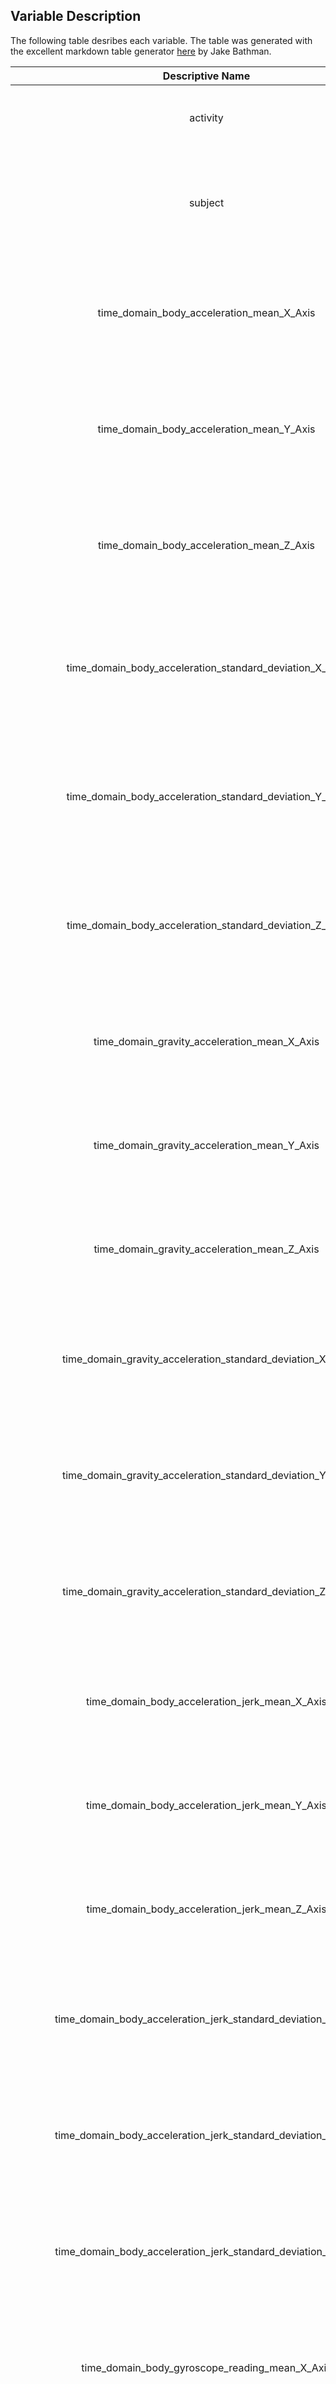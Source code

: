 


## Variable Description

The following table desribes each variable. The table was generated with the excellent markdown table generator [here](http://jakebathman.github.io/Markdown-Table-Generator/) by Jake Bathman.

**Descriptive Name**|**Description**
:-----:|:-----:
activity|Activity identification among six different activities
subject|Volunteer identification among 30 different volunteers within age bracket of 19-48 years
time_domain_body_acceleration_mean_X_Axis|mean value of time domain signal captured from linear body acceleration in X-Axis
time_domain_body_acceleration_mean_Y_Axis|mean value of time domain signal captured from linear body acceleration in Y-Axis
time_domain_body_acceleration_mean_Z_Axis|mean value of time domain signal captured from linear body acceleration in Z-Axis
time_domain_body_acceleration_standard_deviation_X_Axis|standard deviation value of time domain signal captured from linear body acceleration in X-Axis
time_domain_body_acceleration_standard_deviation_Y_Axis|standard deviation value of time domain signal captured from linear body acceleration in Y-Axis
time_domain_body_acceleration_standard_deviation_Z_Axis|standard deviation value of time domain signal captured from linear body acceleration in Z-Axis
time_domain_gravity_acceleration_mean_X_Axis|mean value of time domain signal captured from gravity acceleration in X-Axis
time_domain_gravity_acceleration_mean_Y_Axis|mean value of time domain signal captured from gravity acceleration in Y-Axis
time_domain_gravity_acceleration_mean_Z_Axis|mean value of time domain signal captured from gravity acceleration in Z-Axis
time_domain_gravity_acceleration_standard_deviation_X_Axis|standard deviation value of time domain signal captured from gravity acceleration in X-Axis
time_domain_gravity_acceleration_standard_deviation_Y_Axis|standard deviation value of time domain signal captured from gravity acceleration in Y-Axis
time_domain_gravity_acceleration_standard_deviation_Z_Axis|standard deviation value of time domain signal captured from gravity acceleration in Z-Axis
time_domain_body_acceleration_jerk_mean_X_Axis|mean value of time domain jerk signal captured from  body acceleration in X-Axis
time_domain_body_acceleration_jerk_mean_Y_Axis|mean value of time domain jerk signal captured from  body acceleration in Y-Axis
time_domain_body_acceleration_jerk_mean_Z_Axis|mean value of time domain jerk signal captured from  body acceleration in Z-Axis
time_domain_body_acceleration_jerk_standard_deviation_X_Axis|standard deviation value of time domain jerk signal captured from  body acceleration in X-Axis
time_domain_body_acceleration_jerk_standard_deviation_Y_Axis|standard deviation value of time domain jerk signal captured from  body acceleration in Y-Axis
time_domain_body_acceleration_jerk_standard_deviation_Z_Axis|standard deviation value of time domain jerk signal captured from  body acceleration in Z-Axis
time_domain_body_gyroscope_reading_mean_X_Axis|mean value of time domain signal captured from angular body velocity in X-Axis
time_domain_body_gyroscope_reading_mean_Y_Axis|mean value of time domain signal captured from angular body velocity in Y-Axis
time_domain_body_gyroscope_reading_mean_Z_Axis|mean value of time domain signal captured from angular body velocity in Z-Axis
time_domain_body_gyroscope_reading_standard_deviation_X_Axis|standard deviation value of time domain signal captured from angular body velocity in X-Axis
time_domain_body_gyroscope_reading_standard_deviation_Y_Axis|standard deviation value of time domain signal captured from angular body velocity in Y-Axis
time_domain_body_gyroscope_reading_standard_deviation_Z_Axis|standard deviation value of time domain signal captured from angular body velocity in Z-Axis
time_domain_body_gyroscope_jerk_reading_mean_X_Axis|mean value of time domain jerk signal captured from  body velocity in X-Axis
time_domain_body_gyroscope_jerk_reading_mean_Y_Axis|mean value of time domain jerk signal captured from  body velocity in Y-Axis
time_domain_body_gyroscope_jerk_reading_mean_Z_Axis|mean value of time domain jerk signal captured from  body velocity in Z-Axis
time_domain_body_gyroscope_jerk_reading_standard_deviation_X_Axis|standard deviation value of time domain jerk signal captured from  body velocity in X-Axis
time_domain_body_gyroscope_jerk_reading_standard_deviation_Y_Axis|standard deviation value of time domain jerk signal captured from  body velocity in Y-Axis
time_domain_body_gyroscope_jerk_reading_standard_deviation_Z_Axis|standard deviation value of time domain jerk signal captured from  body velocity in Z-Axis
time_domain_body_acceleration_magnitude_mean|mean value of time domain magnitude of body acceleration signals
time_domain_body_acceleration_magnitude_standard_deviation|standard deviation value of time domain magnitude of body acceleration signals
time_domain_gravity_acceleration_magnitude_mean|mean value of time domain magnitude of gravity acceleration signals
time_domain_gravity_acceleration_magnitude_standard_deviation|standard deviation value of time domain magnitude of gravity acceleration signals
time_domain_body_gyroscope_jerk_magnitudereading_mean|mean value of time domain magnitude of body acceleration jerk signals
time_domain_body_gyroscope_jerk_magnitudereading_standard_deviation|standard deviation value of time domain magnitude of body acceleration jerk signals
time_domain_body_gyroscope_magnitude_reading_mean|mean value of time domain magnitude of body anglular velocity signals
time_domain_body_gyroscope_magnitude_reading_standard_deviation|standard deviation value of time domain magnitude of body angular velocity signals
time_domain_body_gyroscope_jerk_magnitude_reading_mean|mean value of time domain magnitude of body anglular velocity jerk signals
time_domain_body_gyroscope_jerk_magnitude_reading_standard_deviation|standard deviation value of time domain magnitude of body angular velocity jerk signals
frequency_domain_body_acceleration_mean_X_Axis|mean value of frequency domain signal captured from linear body acceleration in X-Axis
frequency_domain_body_acceleration_mean_Y_Axis|mean value of frequency domain signal captured from linear body acceleration in Y-Axis
frequency_domain_body_acceleration_mean_Z_Axis|mean value of frequency domain signal captured from linear body acceleration in Z-Axis
frequency_domain_body_acceleration_standard_deviation_X_Axis|standard deviation value of frequency domain signal captured from linear body acceleration in X-Axis
frequency_domain_body_acceleration_standard_deviation_Y_Axis|standard deviation value of frequency domain signal captured from linear body acceleration in Y-Axis
frequency_domain_body_acceleration_standard_deviation_Z_Axis|standard deviation value of frequency domain signal captured from linear body acceleration in Z-Axis
frequency_domain_body_acceleration_mean_frequency_X_Axis|mean frequency of frequency domain signal captured from linear body acceleration in X-Axis
frequency_domain_body_acceleration_mean_frequency_Y_Axis|mean frequency of frequency domain signal captured from linear body acceleration in Y-Axis
frequency_domain_body_acceleration_mean_frequency_Z_Axis|mean frequency of frequency domain signal captured from linear body acceleration in Z-Axis
frequency_domain_body_acceleration_jerk_mean_X_Axis|mean value of frequency domain jerk signal captured from  body acceleration in X-Axis
frequency_domain_body_acceleration_jerk_mean_Y_Axis|mean value of frequency domain jerk signal captured from  body acceleration in Y-Axis
frequency_domain_body_acceleration_jerk_mean_Z_Axis|mean value of frequency domain jerk signal captured from  body acceleration in Z-Axis
frequency_domain_body_acceleration_jerk_standard_deviation_X_Axis|standard deviation value of frequency domain jerk signal captured from  body acceleration in X-Axis
frequency_domain_body_acceleration_jerk_standard_deviation_Y_Axis|standard deviation value of frequency domain jerk signal captured from  body acceleration in Y-Axis
frequency_domain_body_acceleration_jerk_standard_deviation_Z_Axis|standard deviation value of frequency domain jerk signal captured from  body acceleration in Z-Axis
frequency_domain_body_acceleration_jerk_mean_frequency_X_Axis|mean frequency of frequency domain jerk signal captured from  body acceleration in X-Axis
frequency_domain_body_acceleration_jerk_mean_frequency_Y_Axis|mean frequency of frequency domain jerk signal captured from  body acceleration in Y-Axis
frequency_domain_body_acceleration_jerk_mean_frequency_Z_Axis|mean frequency of frequency domain jerk signal captured from  body acceleration in Z-Axis
frequency_domain_body_gyroscope_reading_mean_X_Axis|mean value of frequency domain signal captured from angular body velocity in X-Axis
frequency_domain_body_gyroscope_reading_mean_Y_Axis|mean value of frequency domain signal captured from angular body velocity in Y-Axis
frequency_domain_body_gyroscope_reading_mean_Z_Axis|mean value of frequency domain signal captured from angular body velocity in Z-Axis
frequency_domain_body_gyroscope_reading_standard_deviation_X_Axis|standard deviation value of frequency domain signal captured from angular body velocity in X-Axis
frequency_domain_body_gyroscope_reading_standard_deviation_Y_Axis|standard deviation value of frequency domain signal captured from angular body velocity in Y-Axis
frequency_domain_body_gyroscope_reading_standard_deviation_Z_Axis|standard deviation value of frequency domain signal captured from angular body velocity in Z-Axis
frequency_domain_body_gyroscope_reading_mean_frequency_X_Axis|mean frequency of frequency domain signal captured from angular body velocity in X-Axis
frequency_domain_body_gyroscope_reading_mean_frequency_Y_Axis|mean frequency of frequency domain signal captured from angular body velocity in Y-Axis
frequency_domain_body_gyroscope_reading_mean_frequency_Z_Axis|mean frequency of frequency domain signal captured from angular body velocity in Z-Axis
frequency_domain_body_acceleration_magnitude_mean|mean value of frequency domain magnitude of body acceleration signals
frequency_domain_body_acceleration_magnitude_standard_deviation|standard deviation value of frequency domain magnitude of body acceleration signals
frequency_domain_body_acceleration_magnitude_mean_frequency|mean frequency of frequency domain magnitude of body acceleration signals
frequency_domain_body_gyroscope_jerk_magnitudereading_mean|mean value of frequency domain magnitude of body acceleration jerk signals
frequency_domain_body_gyroscope_jerk_magnitudereading_standard_deviation|standard deviation value of frequency domain magnitude of body acceleration jerk signals
frequency_domain_body_gyroscope_jerk_magnitudereading_mean_frequency|mean frequency of frequency domain magnitude of body acceleration jerk signals
frequency_domain_body_gyroscope_magnitude_reading_mean|mean value of frequency domain magnitude of body anglular velocity signals
frequency_domain_body_gyroscope_magnitude_reading_standard_deviation|standard deviation value of frequency domain magnitude of body angular velocity signals
frequency_domain_body_gyroscope_magnitude_reading_mean_frequency|mean frequency of frequency domain magnitude of body anglular velocity signals
frequency_domain_body_gyroscope_jerk_magnitude_reading_mean|mean value of frequency domain magnitude of body anglular velocity jerk signals
frequency_domain_body_gyroscope_jerk_magnitude_reading_standard_deviation|standard deviation value of frequency domain magnitude of body angular velocity jerk signals
frequency_domain_body_gyroscope_jerk_magnitude_reading_mean_frequency|mean frequency of frequency domain magnitude of body anglular velocity jerk signals


## Variable Details

Variable details generated with the help of excellent [memisc package](https://cran.r-project.org/web/packages/memisc/index.html).

=================================================================================

   activity

---------------------------------------------------------------------------------

   Storage mode: integer
   Factor with 6 levels

        Values and labels    N    Percent 
                                          
   1 'LAYING'               30   16.7     
   2 'SITTING'              30   16.7     
   3 'STANDING'             30   16.7     
   4 'WALKING'              30   16.7     
   5 'WALKING_DOWNSTAIRS'   30   16.7     
   6 'WALKING_UPSTAIRS'     30   16.7     

=================================================================================

   subject

---------------------------------------------------------------------------------

   Storage mode: integer
   Factor with 30 levels

   Values and labels   N   Percent
                                  
              1 '1'    6   3.3    
              2 '2'    6   3.3    
              3 '3'    6   3.3    
              4 '4'    6   3.3    
              5 '5'    6   3.3    
              6 '6'    6   3.3    
              7 '7'    6   3.3    
              8 '8'    6   3.3    
              9 '9'    6   3.3    
             10 '10'   6   3.3    
             11 '11'   6   3.3    
             12 '12'   6   3.3    
             13 '13'   6   3.3    
             14 '14'   6   3.3    
             15 '15'   6   3.3    
             16 '16'   6   3.3    
             17 '17'   6   3.3    
             18 '18'   6   3.3    
             19 '19'   6   3.3    
             20 '20'   6   3.3    
             21 '21'   6   3.3    
             22 '22'   6   3.3    
             23 '23'   6   3.3    
             24 '24'   6   3.3    
             25 '25'   6   3.3    
             26 '26'   6   3.3    
             27 '27'   6   3.3    
             28 '28'   6   3.3    
             29 '29'   6   3.3    
             30 '30'   6   3.3    

=================================================================================

   time_domain_body_acceleration_mean_X_Axis

---------------------------------------------------------------------------------

   Storage mode: double

          Min.:  0.222
       1st Qu.:  0.271
        Median:  0.277
          Mean:  0.274
       3rd Qu.:  0.280
          Max.:  0.301

=================================================================================

   time_domain_body_acceleration_mean_Y_Axis

---------------------------------------------------------------------------------

   Storage mode: double

          Min.:  -0.041
       1st Qu.:  -0.020
        Median:  -0.017
          Mean:  -0.018
       3rd Qu.:  -0.015
          Max.:  -0.001

=================================================================================

   time_domain_body_acceleration_mean_Z_Axis

---------------------------------------------------------------------------------

   Storage mode: double

          Min.:  -0.153
       1st Qu.:  -0.112
        Median:  -0.108
          Mean:  -0.109
       3rd Qu.:  -0.104
          Max.:  -0.075

=================================================================================

   time_domain_body_acceleration_standard_deviation_X_Axis

---------------------------------------------------------------------------------

   Storage mode: double

          Min.:  -0.996
       1st Qu.:  -0.980
        Median:  -0.753
          Mean:  -0.558
       3rd Qu.:  -0.198
          Max.:   0.627

=================================================================================

   time_domain_body_acceleration_standard_deviation_Y_Axis

---------------------------------------------------------------------------------

   Storage mode: double

          Min.:  -0.990
       1st Qu.:  -0.942
        Median:  -0.509
          Mean:  -0.460
       3rd Qu.:  -0.031
          Max.:   0.617

=================================================================================

   time_domain_body_acceleration_standard_deviation_Z_Axis

---------------------------------------------------------------------------------

   Storage mode: double

          Min.:  -0.988
       1st Qu.:  -0.950
        Median:  -0.652
          Mean:  -0.576
       3rd Qu.:  -0.231
          Max.:   0.609

=================================================================================

   time_domain_gravity_acceleration_mean_X_Axis

---------------------------------------------------------------------------------

   Storage mode: double

          Min.:  -0.680
       1st Qu.:   0.838
        Median:   0.921
          Mean:   0.697
       3rd Qu.:   0.943
          Max.:   0.975

=================================================================================

   time_domain_gravity_acceleration_mean_Y_Axis

---------------------------------------------------------------------------------

   Storage mode: double

          Min.:  -0.480
       1st Qu.:  -0.233
        Median:  -0.128
          Mean:  -0.016
       3rd Qu.:   0.088
          Max.:   0.957

=================================================================================

   time_domain_gravity_acceleration_mean_Z_Axis

---------------------------------------------------------------------------------

   Storage mode: double

          Min.:  -0.495
       1st Qu.:  -0.117
        Median:   0.024
          Mean:   0.074
       3rd Qu.:   0.149
          Max.:   0.958

=================================================================================

   time_domain_gravity_acceleration_standard_deviation_X_Axis

---------------------------------------------------------------------------------

   Storage mode: double

          Min.:  -0.997
       1st Qu.:  -0.982
        Median:  -0.969
          Mean:  -0.964
       3rd Qu.:  -0.951
          Max.:  -0.830

=================================================================================

   time_domain_gravity_acceleration_standard_deviation_Y_Axis

---------------------------------------------------------------------------------

   Storage mode: double

          Min.:  -0.994
       1st Qu.:  -0.971
        Median:  -0.959
          Mean:  -0.952
       3rd Qu.:  -0.937
          Max.:  -0.644

=================================================================================

   time_domain_gravity_acceleration_standard_deviation_Z_Axis

---------------------------------------------------------------------------------

   Storage mode: double

          Min.:  -0.991
       1st Qu.:  -0.961
        Median:  -0.945
          Mean:  -0.936
       3rd Qu.:  -0.918
          Max.:  -0.610

=================================================================================

   time_domain_body_acceleration_jerk_mean_X_Axis

---------------------------------------------------------------------------------

   Storage mode: double

          Min.:  0.043
       1st Qu.:  0.074
        Median:  0.076
          Mean:  0.079
       3rd Qu.:  0.083
          Max.:  0.130

=================================================================================

   time_domain_body_acceleration_jerk_mean_Y_Axis

---------------------------------------------------------------------------------

   Storage mode: double

          Min.:  -0.039
       1st Qu.:   0.000
        Median:   0.009
          Mean:   0.008
       3rd Qu.:   0.013
          Max.:   0.057

=================================================================================

   time_domain_body_acceleration_jerk_mean_Z_Axis

---------------------------------------------------------------------------------

   Storage mode: double

          Min.:  -0.067
       1st Qu.:  -0.011
        Median:  -0.004
          Mean:  -0.005
       3rd Qu.:   0.002
          Max.:   0.038

=================================================================================

   time_domain_body_acceleration_jerk_standard_deviation_X_Axis

---------------------------------------------------------------------------------

   Storage mode: double

          Min.:  -0.995
       1st Qu.:  -0.983
        Median:  -0.810
          Mean:  -0.595
       3rd Qu.:  -0.223
          Max.:   0.544

=================================================================================

   time_domain_body_acceleration_jerk_standard_deviation_Y_Axis

---------------------------------------------------------------------------------

   Storage mode: double

          Min.:  -0.990
       1st Qu.:  -0.972
        Median:  -0.776
          Mean:  -0.565
       3rd Qu.:  -0.148
          Max.:   0.355

=================================================================================

   time_domain_body_acceleration_jerk_standard_deviation_Z_Axis

---------------------------------------------------------------------------------

   Storage mode: double

          Min.:  -0.993
       1st Qu.:  -0.983
        Median:  -0.884
          Mean:  -0.736
       3rd Qu.:  -0.512
          Max.:   0.031

=================================================================================

   time_domain_body_gyroscope_reading_mean_X_Axis

---------------------------------------------------------------------------------

   Storage mode: double

          Min.:  -0.206
       1st Qu.:  -0.047
        Median:  -0.029
          Mean:  -0.032
       3rd Qu.:  -0.017
          Max.:   0.193

=================================================================================

   time_domain_body_gyroscope_reading_mean_Y_Axis

---------------------------------------------------------------------------------

   Storage mode: double

          Min.:  -0.204
       1st Qu.:  -0.090
        Median:  -0.073
          Mean:  -0.074
       3rd Qu.:  -0.061
          Max.:   0.027

=================================================================================

   time_domain_body_gyroscope_reading_mean_Z_Axis

---------------------------------------------------------------------------------

   Storage mode: double

          Min.:  -0.072
       1st Qu.:   0.075
        Median:   0.085
          Mean:   0.087
       3rd Qu.:   0.102
          Max.:   0.179

=================================================================================

   time_domain_body_gyroscope_reading_standard_deviation_X_Axis

---------------------------------------------------------------------------------

   Storage mode: double

          Min.:  -0.994
       1st Qu.:  -0.973
        Median:  -0.789
          Mean:  -0.692
       3rd Qu.:  -0.441
          Max.:   0.268

=================================================================================

   time_domain_body_gyroscope_reading_standard_deviation_Y_Axis

---------------------------------------------------------------------------------

   Storage mode: double

          Min.:  -0.994
       1st Qu.:  -0.963
        Median:  -0.802
          Mean:  -0.653
       3rd Qu.:  -0.420
          Max.:   0.477

=================================================================================

   time_domain_body_gyroscope_reading_standard_deviation_Z_Axis

---------------------------------------------------------------------------------

   Storage mode: double

          Min.:  -0.986
       1st Qu.:  -0.961
        Median:  -0.801
          Mean:  -0.616
       3rd Qu.:  -0.311
          Max.:   0.565

=================================================================================

   time_domain_body_gyroscope_jerk_reading_mean_X_Axis

---------------------------------------------------------------------------------

   Storage mode: double

          Min.:  -0.157
       1st Qu.:  -0.103
        Median:  -0.099
          Mean:  -0.096
       3rd Qu.:  -0.091
          Max.:  -0.022

=================================================================================

   time_domain_body_gyroscope_jerk_reading_mean_Y_Axis

---------------------------------------------------------------------------------

   Storage mode: double

          Min.:  -0.077
       1st Qu.:  -0.046
        Median:  -0.041
          Mean:  -0.043
       3rd Qu.:  -0.038
          Max.:  -0.013

=================================================================================

   time_domain_body_gyroscope_jerk_reading_mean_Z_Axis

---------------------------------------------------------------------------------

   Storage mode: double

          Min.:  -0.092
       1st Qu.:  -0.062
        Median:  -0.053
          Mean:  -0.055
       3rd Qu.:  -0.049
          Max.:  -0.007

=================================================================================

   time_domain_body_gyroscope_jerk_reading_standard_deviation_X_Axis

---------------------------------------------------------------------------------

   Storage mode: double

          Min.:  -0.997
       1st Qu.:  -0.980
        Median:  -0.840
          Mean:  -0.704
       3rd Qu.:  -0.463
          Max.:   0.179

=================================================================================

   time_domain_body_gyroscope_jerk_reading_standard_deviation_Y_Axis

---------------------------------------------------------------------------------

   Storage mode: double

          Min.:  -0.997
       1st Qu.:  -0.983
        Median:  -0.894
          Mean:  -0.764
       3rd Qu.:  -0.586
          Max.:   0.296

=================================================================================

   time_domain_body_gyroscope_jerk_reading_standard_deviation_Z_Axis

---------------------------------------------------------------------------------

   Storage mode: double

          Min.:  -0.995
       1st Qu.:  -0.985
        Median:  -0.861
          Mean:  -0.710
       3rd Qu.:  -0.474
          Max.:   0.193

=================================================================================

   time_domain_body_acceleration_magnitude_mean

---------------------------------------------------------------------------------

   Storage mode: double

          Min.:  -0.986
       1st Qu.:  -0.957
        Median:  -0.483
          Mean:  -0.497
       3rd Qu.:  -0.092
          Max.:   0.645

=================================================================================

   time_domain_body_acceleration_magnitude_standard_deviation

---------------------------------------------------------------------------------

   Storage mode: double

          Min.:  -0.986
       1st Qu.:  -0.943
        Median:  -0.607
          Mean:  -0.544
       3rd Qu.:  -0.209
          Max.:   0.428

=================================================================================

   time_domain_gravity_acceleration_magnitude_mean

---------------------------------------------------------------------------------

   Storage mode: double

          Min.:  -0.986
       1st Qu.:  -0.957
        Median:  -0.483
          Mean:  -0.497
       3rd Qu.:  -0.092
          Max.:   0.645

=================================================================================

   time_domain_gravity_acceleration_magnitude_standard_deviation

---------------------------------------------------------------------------------

   Storage mode: double

          Min.:  -0.986
       1st Qu.:  -0.943
        Median:  -0.607
          Mean:  -0.544
       3rd Qu.:  -0.209
          Max.:   0.428

=================================================================================

   time_domain_body_gyroscope_jerk_magnitudereading_mean

---------------------------------------------------------------------------------

   Storage mode: double

          Min.:  -0.993
       1st Qu.:  -0.981
        Median:  -0.817
          Mean:  -0.608
       3rd Qu.:  -0.246
          Max.:   0.434

=================================================================================

   time_domain_body_gyroscope_jerk_magnitudereading_standard_deviation

---------------------------------------------------------------------------------

   Storage mode: double

          Min.:  -0.995
       1st Qu.:  -0.977
        Median:  -0.801
          Mean:  -0.584
       3rd Qu.:  -0.217
          Max.:   0.451

=================================================================================

   time_domain_body_gyroscope_magnitude_reading_mean

---------------------------------------------------------------------------------

   Storage mode: double

          Min.:  -0.981
       1st Qu.:  -0.946
        Median:  -0.655
          Mean:  -0.565
       3rd Qu.:  -0.216
          Max.:   0.418

=================================================================================

   time_domain_body_gyroscope_magnitude_reading_standard_deviation

---------------------------------------------------------------------------------

   Storage mode: double

          Min.:  -0.981
       1st Qu.:  -0.948
        Median:  -0.742
          Mean:  -0.630
       3rd Qu.:  -0.360
          Max.:   0.300

=================================================================================

   time_domain_body_gyroscope_jerk_magnitude_reading_mean

---------------------------------------------------------------------------------

   Storage mode: double

          Min.:  -0.997
       1st Qu.:  -0.985
        Median:  -0.865
          Mean:  -0.736
       3rd Qu.:  -0.512
          Max.:   0.088

=================================================================================

   time_domain_body_gyroscope_jerk_magnitude_reading_standard_deviation

---------------------------------------------------------------------------------

   Storage mode: double

          Min.:  -0.998
       1st Qu.:  -0.980
        Median:  -0.881
          Mean:  -0.755
       3rd Qu.:  -0.577
          Max.:   0.250

=================================================================================

   frequency_domain_body_acceleration_mean_X_Axis

---------------------------------------------------------------------------------

   Storage mode: double

          Min.:  -0.995
       1st Qu.:  -0.979
        Median:  -0.769
          Mean:  -0.576
       3rd Qu.:  -0.217
          Max.:   0.537

=================================================================================

   frequency_domain_body_acceleration_mean_Y_Axis

---------------------------------------------------------------------------------

   Storage mode: double

          Min.:  -0.989
       1st Qu.:  -0.954
        Median:  -0.595
          Mean:  -0.489
       3rd Qu.:  -0.063
          Max.:   0.524

=================================================================================

   frequency_domain_body_acceleration_mean_Z_Axis

---------------------------------------------------------------------------------

   Storage mode: double

          Min.:  -0.989
       1st Qu.:  -0.962
        Median:  -0.724
          Mean:  -0.630
       3rd Qu.:  -0.318
          Max.:   0.281

=================================================================================

   frequency_domain_body_acceleration_standard_deviation_X_Axis

---------------------------------------------------------------------------------

   Storage mode: double

          Min.:  -0.997
       1st Qu.:  -0.982
        Median:  -0.747
          Mean:  -0.552
       3rd Qu.:  -0.197
          Max.:   0.659

=================================================================================

   frequency_domain_body_acceleration_standard_deviation_Y_Axis

---------------------------------------------------------------------------------

   Storage mode: double

          Min.:  -0.991
       1st Qu.:  -0.940
        Median:  -0.513
          Mean:  -0.481
       3rd Qu.:  -0.079
          Max.:   0.560

=================================================================================

   frequency_domain_body_acceleration_standard_deviation_Z_Axis

---------------------------------------------------------------------------------

   Storage mode: double

          Min.:  -0.987
       1st Qu.:  -0.946
        Median:  -0.644
          Mean:  -0.582
       3rd Qu.:  -0.265
          Max.:   0.687

=================================================================================

   frequency_domain_body_acceleration_mean_frequency_X_Axis

---------------------------------------------------------------------------------

   Storage mode: double

          Min.:  -0.636
       1st Qu.:  -0.392
        Median:  -0.257
          Mean:  -0.232
       3rd Qu.:  -0.061
          Max.:   0.159

=================================================================================

   frequency_domain_body_acceleration_mean_frequency_Y_Axis

---------------------------------------------------------------------------------

   Storage mode: double

          Min.:  -0.380
       1st Qu.:  -0.081
        Median:   0.008
          Mean:   0.012
       3rd Qu.:   0.086
          Max.:   0.467

=================================================================================

   frequency_domain_body_acceleration_mean_frequency_Z_Axis

---------------------------------------------------------------------------------

   Storage mode: double

          Min.:  -0.520
       1st Qu.:  -0.036
        Median:   0.066
          Mean:   0.044
       3rd Qu.:   0.175
          Max.:   0.403

=================================================================================

   frequency_domain_body_acceleration_jerk_mean_X_Axis

---------------------------------------------------------------------------------

   Storage mode: double

          Min.:  -0.995
       1st Qu.:  -0.983
        Median:  -0.813
          Mean:  -0.614
       3rd Qu.:  -0.282
          Max.:   0.474

=================================================================================

   frequency_domain_body_acceleration_jerk_mean_Y_Axis

---------------------------------------------------------------------------------

   Storage mode: double

          Min.:  -0.989
       1st Qu.:  -0.973
        Median:  -0.782
          Mean:  -0.588
       3rd Qu.:  -0.196
          Max.:   0.277

=================================================================================

   frequency_domain_body_acceleration_jerk_mean_Z_Axis

---------------------------------------------------------------------------------

   Storage mode: double

          Min.:  -0.992
       1st Qu.:  -0.980
        Median:  -0.871
          Mean:  -0.714
       3rd Qu.:  -0.470
          Max.:   0.158

=================================================================================

   frequency_domain_body_acceleration_jerk_standard_deviation_X_Axis

---------------------------------------------------------------------------------

   Storage mode: double

          Min.:  -0.995
       1st Qu.:  -0.985
        Median:  -0.825
          Mean:  -0.612
       3rd Qu.:  -0.248
          Max.:   0.477

=================================================================================

   frequency_domain_body_acceleration_jerk_standard_deviation_Y_Axis

---------------------------------------------------------------------------------

   Storage mode: double

          Min.:  -0.990
       1st Qu.:  -0.974
        Median:  -0.785
          Mean:  -0.571
       3rd Qu.:  -0.169
          Max.:   0.350

=================================================================================

   frequency_domain_body_acceleration_jerk_standard_deviation_Z_Axis

---------------------------------------------------------------------------------

   Storage mode: double

          Min.:  -0.993
       1st Qu.:  -0.984
        Median:  -0.895
          Mean:  -0.756
       3rd Qu.:  -0.544
          Max.:  -0.006

=================================================================================

   frequency_domain_body_acceleration_jerk_mean_frequency_X_Axis

---------------------------------------------------------------------------------

   Storage mode: double

          Min.:  -0.576
       1st Qu.:  -0.290
        Median:  -0.061
          Mean:  -0.069
       3rd Qu.:   0.177
          Max.:   0.331

=================================================================================

   frequency_domain_body_acceleration_jerk_mean_frequency_Y_Axis

---------------------------------------------------------------------------------

   Storage mode: double

          Min.:  -0.602
       1st Qu.:  -0.398
        Median:  -0.232
          Mean:  -0.228
       3rd Qu.:  -0.047
          Max.:   0.196

=================================================================================

   frequency_domain_body_acceleration_jerk_mean_frequency_Z_Axis

---------------------------------------------------------------------------------

   Storage mode: double

          Min.:  -0.628
       1st Qu.:  -0.309
        Median:  -0.092
          Mean:  -0.138
       3rd Qu.:   0.039
          Max.:   0.230

=================================================================================

   frequency_domain_body_gyroscope_reading_mean_X_Axis

---------------------------------------------------------------------------------

   Storage mode: double

          Min.:  -0.993
       1st Qu.:  -0.970
        Median:  -0.730
          Mean:  -0.637
       3rd Qu.:  -0.339
          Max.:   0.475

=================================================================================

   frequency_domain_body_gyroscope_reading_mean_Y_Axis

---------------------------------------------------------------------------------

   Storage mode: double

          Min.:  -0.994
       1st Qu.:  -0.970
        Median:  -0.814
          Mean:  -0.677
       3rd Qu.:  -0.446
          Max.:   0.329

=================================================================================

   frequency_domain_body_gyroscope_reading_mean_Z_Axis

---------------------------------------------------------------------------------

   Storage mode: double

          Min.:  -0.986
       1st Qu.:  -0.962
        Median:  -0.791
          Mean:  -0.604
       3rd Qu.:  -0.263
          Max.:   0.492

=================================================================================

   frequency_domain_body_gyroscope_reading_standard_deviation_X_Axis

---------------------------------------------------------------------------------

   Storage mode: double

          Min.:  -0.995
       1st Qu.:  -0.975
        Median:  -0.809
          Mean:  -0.711
       3rd Qu.:  -0.481
          Max.:   0.197

=================================================================================

   frequency_domain_body_gyroscope_reading_standard_deviation_Y_Axis

---------------------------------------------------------------------------------

   Storage mode: double

          Min.:  -0.994
       1st Qu.:  -0.960
        Median:  -0.796
          Mean:  -0.645
       3rd Qu.:  -0.415
          Max.:   0.646

=================================================================================

   frequency_domain_body_gyroscope_reading_standard_deviation_Z_Axis

---------------------------------------------------------------------------------

   Storage mode: double

          Min.:  -0.987
       1st Qu.:  -0.964
        Median:  -0.822
          Mean:  -0.658
       3rd Qu.:  -0.392
          Max.:   0.522

=================================================================================

   frequency_domain_body_gyroscope_reading_mean_frequency_X_Axis

---------------------------------------------------------------------------------

   Storage mode: double

          Min.:  -0.396
       1st Qu.:  -0.213
        Median:  -0.116
          Mean:  -0.105
       3rd Qu.:   0.003
          Max.:   0.249

=================================================================================

   frequency_domain_body_gyroscope_reading_mean_frequency_Y_Axis

---------------------------------------------------------------------------------

   Storage mode: double

          Min.:  -0.667
       1st Qu.:  -0.294
        Median:  -0.158
          Mean:  -0.167
       3rd Qu.:  -0.043
          Max.:   0.273

=================================================================================

   frequency_domain_body_gyroscope_reading_mean_frequency_Z_Axis

---------------------------------------------------------------------------------

   Storage mode: double

          Min.:  -0.507
       1st Qu.:  -0.155
        Median:  -0.051
          Mean:  -0.057
       3rd Qu.:   0.042
          Max.:   0.377

=================================================================================

   frequency_domain_body_acceleration_magnitude_mean

---------------------------------------------------------------------------------

   Storage mode: double

          Min.:  -0.987
       1st Qu.:  -0.956
        Median:  -0.670
          Mean:  -0.537
       3rd Qu.:  -0.162
          Max.:   0.587

=================================================================================

   frequency_domain_body_acceleration_magnitude_standard_deviation

---------------------------------------------------------------------------------

   Storage mode: double

          Min.:  -0.988
       1st Qu.:  -0.945
        Median:  -0.651
          Mean:  -0.621
       3rd Qu.:  -0.365
          Max.:   0.179

=================================================================================

   frequency_domain_body_acceleration_magnitude_mean_frequency

---------------------------------------------------------------------------------

   Storage mode: double

          Min.:  -0.312
       1st Qu.:  -0.015
        Median:   0.081
          Mean:   0.076
       3rd Qu.:   0.174
          Max.:   0.436

=================================================================================

   frequency_domain_body_gyroscope_jerk_magnitudereading_mean

---------------------------------------------------------------------------------

   Storage mode: double

          Min.:  -0.994
       1st Qu.:  -0.977
        Median:  -0.794
          Mean:  -0.576
       3rd Qu.:  -0.187
          Max.:   0.538

=================================================================================

   frequency_domain_body_gyroscope_jerk_magnitudereading_standard_deviation

---------------------------------------------------------------------------------

   Storage mode: double

          Min.:  -0.994
       1st Qu.:  -0.975
        Median:  -0.813
          Mean:  -0.599
       3rd Qu.:  -0.267
          Max.:   0.316

=================================================================================

   frequency_domain_body_gyroscope_jerk_magnitudereading_mean_frequency

---------------------------------------------------------------------------------

   Storage mode: double

          Min.:  -0.125
       1st Qu.:   0.045
        Median:   0.172
          Mean:   0.163
       3rd Qu.:   0.276
          Max.:   0.488

=================================================================================

   frequency_domain_body_gyroscope_magnitude_reading_mean

---------------------------------------------------------------------------------

   Storage mode: double

          Min.:  -0.987
       1st Qu.:  -0.962
        Median:  -0.766
          Mean:  -0.667
       3rd Qu.:  -0.409
          Max.:   0.204

=================================================================================

   frequency_domain_body_gyroscope_magnitude_reading_standard_deviation

---------------------------------------------------------------------------------

   Storage mode: double

          Min.:  -0.981
       1st Qu.:  -0.949
        Median:  -0.773
          Mean:  -0.672
       3rd Qu.:  -0.428
          Max.:   0.237

=================================================================================

   frequency_domain_body_gyroscope_magnitude_reading_mean_frequency

---------------------------------------------------------------------------------

   Storage mode: double

          Min.:  -0.457
       1st Qu.:  -0.170
        Median:  -0.054
          Mean:  -0.036
       3rd Qu.:   0.082
          Max.:   0.410

=================================================================================

   frequency_domain_body_gyroscope_jerk_magnitude_reading_mean

---------------------------------------------------------------------------------

   Storage mode: double

          Min.:  -0.998
       1st Qu.:  -0.981
        Median:  -0.878
          Mean:  -0.756
       3rd Qu.:  -0.583
          Max.:   0.147

=================================================================================

   frequency_domain_body_gyroscope_jerk_magnitude_reading_standard_deviation

---------------------------------------------------------------------------------

   Storage mode: double

          Min.:  -0.998
       1st Qu.:  -0.980
        Median:  -0.894
          Mean:  -0.772
       3rd Qu.:  -0.608
          Max.:   0.288

=================================================================================

   frequency_domain_body_gyroscope_jerk_magnitude_reading_mean_frequency

---------------------------------------------------------------------------------

   Storage mode: double

          Min.:  -0.183
       1st Qu.:   0.054
        Median:   0.112
          Mean:   0.126
       3rd Qu.:   0.208
          Max.:   0.426

